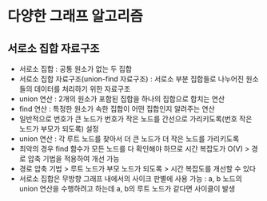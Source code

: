 # 다양한 그래프 알고리즘

## 서로소 집합 자료구조
* 서로소 집합 : 공통 원소가 없는 두 집합
* 서로소 집합 자료구조(union-find 자료구조) : 서로소 부분 집합들로 나누어진 원소들의 데이터를 처리하기 위한 자료구조
* union 연산 : 2개의 원소가 포함된 집합을 하나의 집합으로 합치는 연산
* find 연산 : 특정한 원소가 속한 집합이 어떤 집합인지 알려주는 연산
* 일반적으로 번호가 큰 노드가 번호가 작은 노드를 간선으로 가리키도록(번호 작은 노드가 부모가 되도록) 설정
* union 연산 : 각 루트 노드를 찾아서 더 큰 노드가 더 작은 노드를 가리키도록 
* 최악의 경우 find 함수가 모든 노드를 다 확인해야 하므로 시간 복잡도가 O(V) > 경로 압축 기법을 적용하여 개선 가능
* 경로 압축 기법 > 루트 노드가 부모 노드가 되도록 > 시간 복잡도를 개선할 수 있다
* 서로소 집합은 무방향 그래프 내에서의 사이크 판별에 사용 가능 : a, b 노드의 union 연산을 수행하려고 하는데 a, b의 루트 노드가 같다면 사이클이 발생
